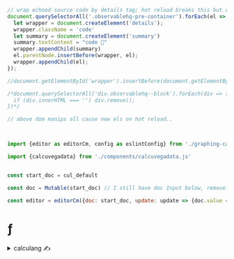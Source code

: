 <!--
TEMPLATE.md provides:
- collabsible code blocks
- editor
- JS bits: model (obv), calcuvegadata, embed, compile etc.
  -->

```js
// wrap echoed source code by details tag; hot reload breaks this but ok for now
document.querySelectorAll('.observablehq-pre-container').forEach(el => {
  let wrapper = document.createElement('details');
  wrapper.className = 'code'
  let summary = document.createElement('summary')
  summary.textContent = "code 👀"
  wrapper.appendChild(summary)
  el.parentNode.insertBefore(wrapper, el);
  wrapper.appendChild(el);
});

//document.getElementById('wrapper').insertBefore(document.getElementById('lhs'),document.getElementById('content'));

/*document.querySelectorAll('div.observablehq--block').forEach(div => {
  if (div.innerHTML === '') div.remove();
})*/

// above dom manips all cause new els on hot reload..
```

```js


import {editor as editorCm, config as eslintConfig} from './graphing-calcs/editor.bundle.js'

import {calcuvegadata} from './components/calcuvegadata.js'


const start_doc = cul_default

const doc = Mutable(start_doc) // I still have doc Input below, remove?

const editor = editorCm({doc: start_doc, update: update => {doc.value = update.state.doc.toString();}})
```

<div id="wrapper" class="wrapper">
<div id="lhs" class="lhs side">
  <div class="grow">
  <h1>ƒ</h1>
  <!-- can I collapse things responsively? check sidebar code in client.js and styling -->
  <details class="calculang"><summary class="calculang" style="margin-bottom:10px">calculang ✍️</summary>
  <span style="font-style: italic">editable and dangerous!</span> 🧙‍♂️⚠️
  ${display(editor.dom)}
  <details><summary>javascript ✨</summary>
  <span style="font-style: italic">generated from calculang</span> ⬆️
  ${view(Inputs.textarea({value:esm.code, rows:60, resize: true, disabled:true}))}
  </details>
  <details><summary>dev tools 🧰</summary>
  ${"todo"}
  ${display(Object.keys(introspection))}
  ${display(JSON.stringify([...introspection.cul_links]))}
  </details>
  </details>
  </div>
</div>

<div style="display:none">

```js

const esm = compileWithMemo(doc)
const introspection = introspection2(doc)
//display(introspection.cul_input_map) todo put under devtools
//display(introspection)

const inputs = [...introspection.cul_functions.values()].filter(d => d.reason == 'input definition').map(d => d.name).sort()

//display(Object.values(introspection.cul_functions))
//display([...introspection.cul_functions.values()])

const formulae_not_inputs = [...introspection.cul_functions.values()].filter(d => d.reason == 'definition' && inputs.indexOf(d.name+'_in') == -1).map(d => d.name)
//display(formulae_not_inputs)


const u = URL.createObjectURL(new Blob([esm.code], { type: "text/javascript" }))
console.log(`creating ${u}`)

const model = await import(u)


//display(Object.assign(document.createElement('div'), {className: 'hide-empty-block'}))

invalidation.then(() => {console.log(`revoking ${u}`); URL.revokeObjectURL(u)});

```


```js

import { calcuvizspec } from "./components/helpers.js"

import { compile, introspection2, compileWithMemo } from "./components/mini-calculang.js"

import embed from 'npm:vega-embed';

//display(Object.assign(document.createElement('div'), {className: 'hide-empty-block'}))

```

</div>
